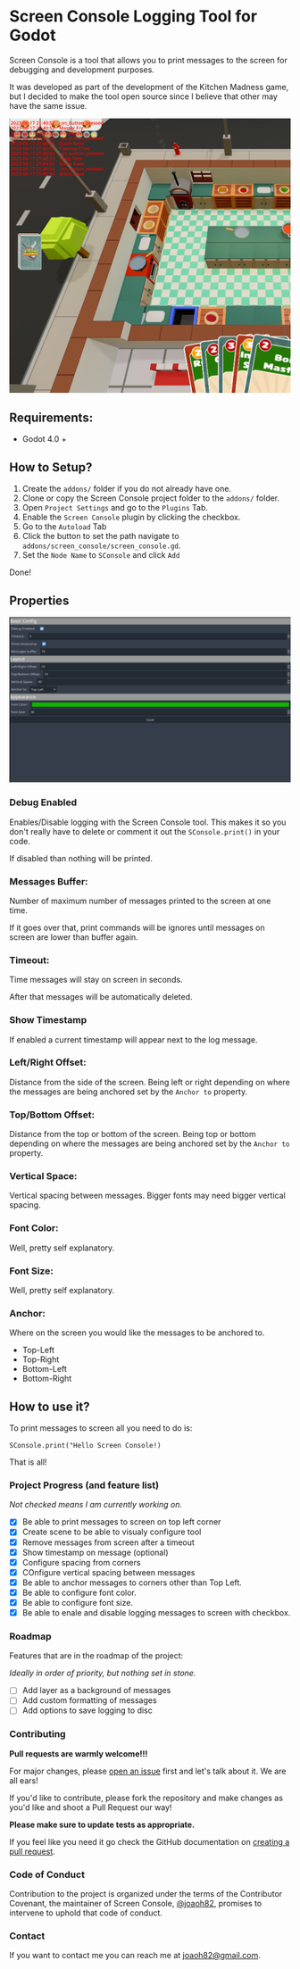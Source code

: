 # Screen Console Logging Tool for Godot

Screen Console is a tool that allows you to print messages to the screen for debugging and development purposes.

It was developed as part of the development of the Kitchen Madness game, but I decided to make the tool open source since I believe that other may have the same issue.

![Screen Console](images/Screenshot-02.png "Screen Console")

## Requirements:

* Godot 4.0 +

## How to Setup?

1. Create the `addons/` folder if you do not already have one.
2. Clone or copy the Screen Console project folder to the `addons/` folder.
3. Open `Project Settings` and go to the `Plugins` Tab.
4. Enable the `Screen Console` plugin by clicking the checkbox.
5. Go to the `Autoload` Tab
7. Click the button to set the path navigate to `addons/screen_console/screen_console.gd`.
8. Set the `Node Name` to `SConsole` and click `Add`

Done!

## Properties

![Screen Console](images/Screenshot-01.png "Screen Console")

### Debug Enabled
Enables/Disable logging with the Screen Console tool. This makes it so you don't really have to delete or comment it out the `SConsole.print()` in your code.

If disabled than nothing will be printed.

### Messages Buffer:
Number of maximum number of messages printed to the screen at one time. 

If it goes over that, print commands will be ignores until messages on screen are lower than buffer again.

### Timeout:
Time messages will stay on screen in seconds.

After that messages will be automatically deleted.

### Show Timestamp
If enabled a current timestamp will appear next to the log message.

### Left/Right Offset:
Distance from the side of the screen. Being left or right depending on where the messages are being anchored set by the `Anchor to` property.

### Top/Bottom Offset:
Distance from the top or bottom of the screen. Being top or bottom depending on where the messages are being anchored set by the `Anchor to` property.

### Vertical Space:
Vertical spacing between messages. Bigger fonts may need bigger vertical spacing.

### Font Color:
Well, pretty self explanatory.

### Font Size:
Well, pretty self explanatory.

### Anchor:
Where on the screen you would like the messages to be anchored to.

* Top-Left
* Top-Right
* Bottom-Left
* Bottom-Right


## How to use it?

To print messages to screen all you need to do is:
```gdscript
SConsole.print("Hello Screen Console!)
```

That is all!

### Project Progress (and feature list)
*Not checked means I am currently working on.*

- [x] Be able to print messages to screen on top left corner
- [x] Create scene to be able to visualy configure tool
- [x] Remove messages from screen after a timeout
- [x] Show timestamp on message (optional)
- [x] Configure spacing from corners
- [x] COnfigure vertical spacing between messages
- [x] Be able to anchor messages to corners other than Top Left.
- [x] Be able to configure font color.
- [x] Be able to configure font size.
- [x] Be able to enale and disable logging messages to screen with checkbox.

### Roadmap
Features that are in the roadmap of the project:

*Ideally in order of priority, but nothing set in stone.*

- [ ] Add layer as a background of messages
- [ ] Add custom formatting of messages
- [ ] Add options to save logging to disc

### Contributing
**Pull requests are warmly welcome!!!**

For major changes, please [open an issue](https://github.com/joaoh82/screen_console/issues/new) first and let's talk about it. We are all ears!

If you'd like to contribute, please fork the repository and make changes as you'd like and shoot a Pull Request our way!

**Please make sure to update tests as appropriate.**

If you feel like you need it go check the GitHub documentation on [creating a pull request](https://help.github.com/en/github/collaborating-with-issues-and-pull-requests/creating-a-pull-request).

### Code of Conduct

Contribution to the project is organized under the terms of the
Contributor Covenant, the maintainer of Screen Console, [@joaoh82](https://github.com/joaoh82), promises to
intervene to uphold that code of conduct.

### Contact

If you want to contact me you can reach me at <joaoh82@gmail.com>.